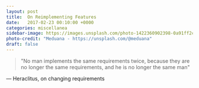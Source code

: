 ```yaml
---
layout: post
title:  On Reimplementing Features
date:   2017-02-23 00:10:00 +0000
categories: miscellanea
sidebar-image: https://images.unsplash.com/photo-1422360902398-0a91ff2c1a1f?dpr=1.5&auto=format&fit=crop&w=767&h=536&q=80&cs=tinysrgb&crop=
photo-credit: "Meduana - https://unsplash.com/@meduana"
draft: false
---
```


> "No man implements the same requirements twice, because they are no longer the same requirements, and he is no longer the same man"

— Heraclitus, on changing requirements
